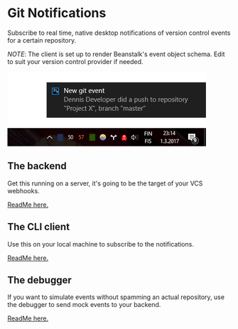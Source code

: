 # Git Notifications
Subscribe to real time, native desktop notifications of
version control events for a certain repository.

*NOTE*: The client is set up to render Beanstalk's event object schema. Edit to suit your version control provider if needed.

![Screenshot](/screenshot.png?raw=true "Screenshot")

## The backend
Get this running on a server, it's going to be the target of
your VCS webhooks.

[ReadMe here.](https://github.com/ThePaavero/git-notifications/blob/master/backend/README.md)

## The CLI client
Use this on your local machine to subscribe to the notifications.

[ReadMe here.](https://github.com/ThePaavero/git-notifications/blob/master/node-client/README.md)

## The debugger
If you want to simulate events without spamming an actual
repository, use the debugger to send mock events to your backend.

[ReadMe here.](https://github.com/ThePaavero/git-notifications/blob/master/debugger/README.md)
